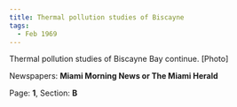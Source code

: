 ```yaml
---  
title: Thermal pollution studies of Biscayne  
tags:  
  - Feb 1969  
---  
```

  
Thermal pollution studies of Biscayne Bay continue. [Photo]  
  
Newspapers: **Miami Morning News or The Miami Herald**  
  
Page: **1**, Section: **B** 
